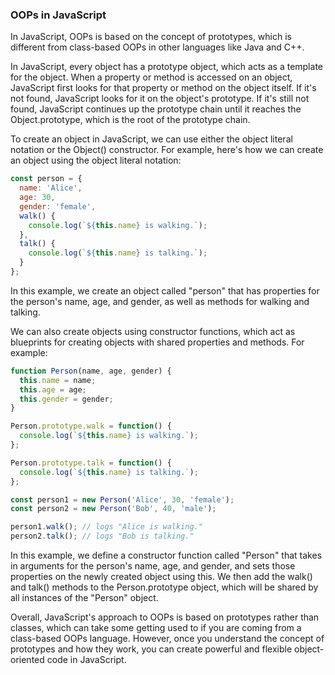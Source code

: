 ### OOPs in JavaScript

In JavaScript, OOPs is based on the concept of prototypes, which is different from class-based OOPs in other languages like Java and C++.

In JavaScript, every object has a prototype object, which acts as a template for the object. When a property or method is accessed on an object, JavaScript first looks for that property or method on the object itself. If it's not found, JavaScript looks for it on the object's prototype. If it's still not found, JavaScript continues up the prototype chain until it reaches the Object.prototype, which is the root of the prototype chain.

To create an object in JavaScript, we can use either the object literal notation or the Object() constructor. For example, here's how we can create an object using the object literal notation:

```javascript
const person = {
  name: 'Alice',
  age: 30,
  gender: 'female',
  walk() {
    console.log(`${this.name} is walking.`);
  },
  talk() {
    console.log(`${this.name} is talking.`);
  }
};

```

In this example, we create an object called "person" that has properties for the person's name, age, and gender, as well as methods for walking and talking.

We can also create objects using constructor functions, which act as blueprints for creating objects with shared properties and methods. For example:

```javascript
function Person(name, age, gender) {
  this.name = name;
  this.age = age;
  this.gender = gender;
}

Person.prototype.walk = function() {
  console.log(`${this.name} is walking.`);
};

Person.prototype.talk = function() {
  console.log(`${this.name} is talking.`);
};

const person1 = new Person('Alice', 30, 'female');
const person2 = new Person('Bob', 40, 'male');

person1.walk(); // logs "Alice is walking."
person2.talk(); // logs "Bob is talking."
```

In this example, we define a constructor function called "Person" that takes in arguments for the person's name, age, and gender, and sets those properties on the newly created object using this. We then add the walk() and talk() methods to the Person.prototype object, which will be shared by all instances of the "Person" object.

Overall, JavaScript's approach to OOPs is based on prototypes rather than classes, which can take some getting used to if you are coming from a class-based OOPs language. However, once you understand the concept of prototypes and how they work, you can create powerful and flexible object-oriented code in JavaScript.

